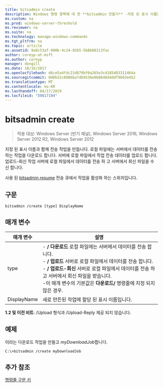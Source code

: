 ```yaml
---
title: bitsadmin create
description: Windows 명령 항목에 대 한 **bitsadmin 만들기** -지정 된 표시 이름을 사용 하 여 전송 작업을 만듭니다.
ms.custom: na
ms.prod: windows-server-threshold
ms.reviewer: na
ms.suite: na
ms.technology: manage-windows-commands
ms.tgt_pltfrm: na
ms.topic: article
ms.assetid: 9a8c53af-900b-4c24-9265-5b8b08213fac
author: coreyp-at-msft
ms.author: coreyp
manager: dongill
ms.date: 10/16/2017
ms.openlocfilehash: d6ce5a4fdc21d879bf0a265e3c4185d83311464a
ms.sourcegitcommit: 0d0b32c8986ba7db9536e0b8648d4ddf9b03e452
ms.translationtype: MT
ms.contentlocale: ko-KR
ms.lasthandoff: 04/17/2019
ms.locfileid: "59817194"
---
```

# <a name="bitsadmin-create"></a>bitsadmin create

>적용 대상: Windows Server (반기 채널), Windows Server 2016, Windows Server 2012 R2, Windows Server 2012

지정 된 표시 이름과 함께 전송 작업을 만듭니다. 로컬 파일에는 서버에서 데이터를 전송 하는 작업을 다운로드 합니다. 서버에 로컬 파일에서 작업 전송 데이터를 업로드 합니다. 업로드-회신 작업 서버에 로컬 파일에서 데이터를 전송 하 고 서버에서 회신 파일을 수신 합니다.

사용 된 [bitsadmin resume](bitsadmin-resume.md) 전송 큐에서 작업을 활성화 하는 스위치입니다.

## <a name="syntax"></a>구문

```
bitsadmin /create [type] DisplayName
```

## <a name="parameters"></a>매개 변수

|매개 변수|설명|
|-------|--------|
|type|-   **/ 다운로드** 로컬 파일에는 서버에서 데이터를 전송 합니다.<br />-   **/ 업로드** 서버로 로컬 파일에서 데이터를 전송 합니다.<br />-   **/ 업로드-회신** 서버로 로컬 파일에서 데이터를 전송 하 고 서버에서 회신 파일을 받습니다.<br />-이 매개 변수의 기본값은 **다운로드/** 명령줄에 지정 되지 않은 경우.|
|DisplayName|새로 만든된 작업에 할당 된 표시 이름입니다.|

**1.2 및 이전 비트**: /Upload 형식과 /Upload-Reply 제공 되지 않습니다.

## <a name="BKMK_examples"></a>예제

이라는 다운로드 작업을 만들고 *myDownloadJob*합니다.

```
C:\>bitsadmin /create myDownloadJob
```

## <a name="additional-references"></a>추가 참조

[명령줄 구문 키](command-line-syntax-key.md)
